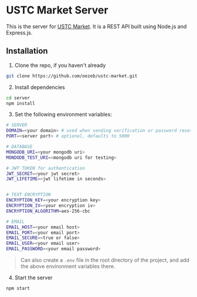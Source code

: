 # USTC Market Server

This is the server for [USTC Market](../README.md). It is a REST API built using Node.js and Express.js.

## Installation

1. Clone the repo, if you haven't already
```sh
git clone https://github.com/oezeb/ustc-market.git
```
2. Install dependencies
```sh
cd server
npm install
```
3. Set the following environment variables:
```sh
# SERVER
DOMAIN=<your domain> # used when sending verification or password reset emails
PORT=<server port> # optional, defaults to 5000

# DATABASE
MONGODB_URI=<your mongodb uri>
MONDODB_TEST_URI=<mongodb uri for testing>

# JWT TOKEN for authentication
JWT_SECRET=<your jwt secret>
JWT_LIFETIME=<jwt lifetime in seconds>


# TEXT ENCRYPTION
ENCRYPTION_KEY=<your encryption key>
ENCRYPTION_IV=<your encryption iv>
ENCRYPTION_ALGORITHM=aes-256-cbc

# EMAIL
EMAIL_HOST=<your email host>
EMAIL_PORT=<your email port>
EMAIL_SECURE=<true or false>
EMAIL_USER=<your email user>
EMAIL_PASSWORD=<your email password>
```
> Can also create a `.env` file in the root directory of the project, and add the above environment variables there.
4. Start the server
```sh
npm start
```
